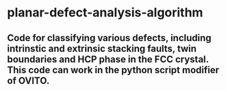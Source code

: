 # planar-defect-analysis-algorithm
## Code for classifying various defects, including intrinstic and extrinsic stacking faults, twin boundaries and HCP phase in the FCC crystal. This code can work in the python script modifier of OVITO.
